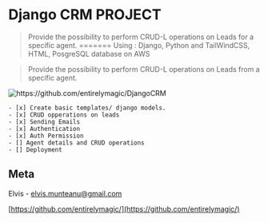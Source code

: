 # Django CRM PROJECT

> Provide the possibility to perform CRUD-L operations on Leads for a specific agent. 
=======
> Using : Django, Python and TailWindCSS, HTML, PosgreSQL database on AWS

> Provide the possibility to perform CRUD-L operations on Leads from a specific agent. 

<img src="https://j.gifs.com/3Q4jop.gif" alt="https://github.com/entirelymagic/DjangoCRM">



```.TODO: 
- [x] Create basic templates/ django models. 
- [x] CRUD opperations on leads
- [x] Sending Emails
- [x] Authentication
- [x] Auth Permission
- [] Agent details and CRUD operations
- [] Deployment
```

## Meta

Elvis - elvis.munteanu@gmail.com

[https://github.com/entirelymagic/](https://github.com/entirelymagic/)


